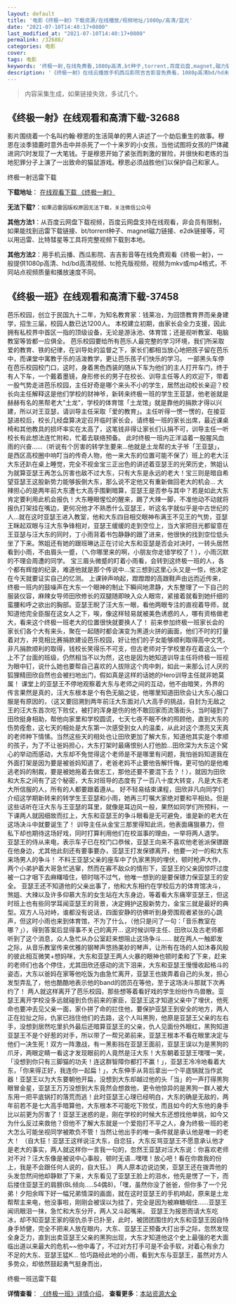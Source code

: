 ```yaml
---
layout: default
title: '电影《终极一射》下载资源/在线播放/视频地址/1080p/高清/蓝光'
date: "2021-07-10T14:40:17+0800"
last_modified_at: "2021-07-10T14:40:17+0800"
permalink: /32688/
categories: 电影
cover:
tags: 电影
keywords: '终极一射,在线免费看,1080p高清,bt种子,torrent,百度云盘,magnet,磁力链,迅雷下载资源'
description: '《终极一射》在线云播放手机西瓜影院吉吉影音免费看，1080p高清bd/hd未删减完整版和tc抢先枪版，mkv/mp4格式，附带bt/torrent种子、magnet/磁力链、百度云盘、网盘资源迅雷下载链接'
---
```


>内容采集生成，如果链接失效，多试几个。


## 《终极一射》在线观看和高清下载-32688

影片围绕着一个名叫约翰&middot;穆恩的生活简单的男人讲述了一个劫后重生的故事。穆恩在淡季猎鹿时意外击中并杀死了一个十来岁的小女孩，当他试图将女孩的尸体藏进洞穴时发现了一大笔钱。于是穆恩开始了紧张而刺激的冒险，并很快和老练的当地犯罪分子上演了一出致命的猫鼠游戏。穆恩必须战胜他们以保护自己和家人。<br />


终极一射迅雷下载

**下载地址**： [在线观看下载 《终极一射》](https://www.993dy.com//vod-detail-id-16071.html) 


**无法下载?**：`如果迅雷因版权原因无法下载，关注微信公众号 `

**其他方法1**：从百度云网盘下载视频，百度云网盘支持在线观看，非会员有限制，如果能找到迅雷下载链接、bt/torrent种子、magnet磁力链接、e2dk链接等，可以用迅雷、比特彗星等工具将完整视频下载到本地。

**其他方法2**：用手机云播、西瓜影院、吉吉影音等在线免费观看《终极一射》，一般提供1080p高清、hd/bd高清视频、tc抢先版视频，视频为mkv或mp4格式，不同站点视频质量和播放速度不同。


## 《终极一班》在线观看和高清下载-37458

芭乐校园，创立于民国九十二年，为知名教育家：钱莱冶，为回馈教育界而亲身建学，招生三届，校园人数已达1200人。 本校建立初期，由家长会全力支援，因此拥有私校界中首区一指的顶级设备，无论是游泳池、体育馆；还是视听教室、电脑教室等皆都一应俱全。 芭乐校园要给所有芭乐人最完整的学习环境，我们所采取爱的教育、铁的纪律，在训导处的监督之下，家长们都相当放心地把孩子留在芭乐中，而课堂中寓教于乐的活泼教学，更让芭乐孩子们快乐的学习。 一部黑头车停在芭乐校园校门口，这时，身着黑色西装的随从下车为他们的主人打开车门，终于有人下车，一个戴着墨镜，身形修长的男子在校长、训导主任等人的欢迎下，带着一股气势走进芭乐校园，主任好奇是哪个来头不小的学生，居然出动校长亲迎？校长向主任解释这是他们学校的财神爷，新转来终极一班的学生王亚瑟，他老爸就是赫赫有名的黑帮老大"土龙"，学校的体育馆「土龙馆」就是靠他的捐款才得以兴建，所以对王亚瑟，请训导主任采取「爱的教育」。主任听得一愣一愣的，在接亚瑟进校后，校长几经盘算决定召开临时家长会，请终极一班的家长出席，最近课桌椅和其他教具的损坏率实在太高了，这笔钱非得让家长们认捐不可，训导主任一听校长有此想法连忙附和，忙着去联络预备。 此时终极一班内正洋溢着一股腥风血雨的兴奋……（听说有个厉害的转学生要来…他就是土龙帮的太子爷「王亚瑟」，是西区高校圈中响叮当的传奇人物，他一来大东的位置可能不保了）班上的老大汪大东还趴在桌上睡觉，完全不视金宝三正出色的讲述着亚瑟王的光荣历史，煞姐认为就算亚瑟王再怎么厉害也敌不过大东，只有大东是永远的老大！宝三则是暗自希望亚瑟王这股新势力能够扳倒大东，那么说不定他又有重新做回老大的机会… 大辣担心的是两年前大东遭七大高手围剿暗算，亚瑟王是否参与其中？若是如此大东肯定要利用此机会报仇！大东睡眼惺忪的醒来，踢了大辣一脚，不准他动不动就将报仇打架挂在嘴边，更何况他才不熟悉什么亚瑟王，听这名字就似乎是中古世纪的人…就在这时亚瑟王进入教室，他和大东四目相交眼神布满王不见王的气势，亚瑟王眯起双眼与汪大东争锋相对，亚瑟王缓缓的走到空位上，当大家把目光都留意在王亚瑟与汪大东的同时，丁小雨背着书包静静的跟了进来，他很快的找到空位低头坐了下来。煞姐还有她的跟班琳达正在讨论大东和亚瑟是否会对决时，一转头居然看到小雨，不由眉头一蹙，（ㄟ你哪里来的啊，小朋友你走错学校了！），小雨沉默的不理会周遭的同学。 宝三眉头微蹙的盯着小雨看，会转到这终极一班的人，各个都有辉煌的纪录，难道他就是那个传说中…宝三想到这里心头又是一惊，他决定在今天就要证实自己的忆测。 上课钟声响起，蹬蹬蹬的高跟鞋声由远而近传来，终极一班内的鼓噪声在大东一个眼神的制止下瞬间地肃静，大东整理了一下自己的服装仪容，麻辣女导师田欣修长的双腿随即映入众人眼帘，紧接着就看到她纤细的蛮腰和呼之欲出的胸部。亚瑟王睨了汪大东一眼，看他两眼专注的直视着导师，就知道他完全臣服在这女人之下，唉，像这样轻易就被美色诱惑的人，哪有资格做老大，看来这个终极一班老大的位置很快就要换人了！ 前来参加终极一班家长会的家长们各个大有来头，聚在一起随时都会演变为黑道火拼的画面，他们不时的打量着对方，并竞相比赛捐款建设芭乐校园，好让他们的子女能够顺利取得高中文凭，非凡捐款顺利的取得，钱校长笑得乐不可支，但古老师对于学校里存在着这么一个上不了台面的班级，仍然相当不以为然，这也是因为她知道训导主任将终极一班视为眼中钉，说什么她也要帮自己喜欢的人拔除这个肉中刺，如此一来那么讨人厌的狐狸精田欣自然也会被扫地出门，假如真是这样的话她的Hero训导主任就非她莫属！ 课堂上的亚瑟王不停地观察着大东与老师之间的互动，他不由暗笑，外界的传言果然是真的，汪大东根本是个有色无脑之徒，他哪里知道田欣会让大东心服口服是有原因的，（这又要回溯到两年前汪大东面对八大高手的挑战，自封为无敌之王的汪大东首次吃下败仗，被打的浑身是伤的他不敢回家而流落街头，当时碰到了田欣挺身相助，帮他向家里和学校圆谎，七天七夜不眠不休的照顾他，直到大东的伤势痊愈，这七天的相处是大东第一次感受到女人的温柔，从此对这个漂亮又天真的老师种下情愫。当然这些天的相处也让田欣更加了解大东，知道他其实是个孝顺的孩子，为了不让爸妈担心，大东打架时最痛恨别人打他脸…田欣深为大东这个窝心的举动而感动，大东却不免觉得这个老师是不是哪里有问题，我怕爸妈知道我在外面打架是因为要是被爸妈知道了，老爸老妈不止要他告解忏悔，更可怕的是他难逃老妈的制裁，要是被她拖着去做志工，那他还要不要混下去？！），就因为田欣和大东之间有了这个秘密，大东对班导的态度有了一百八十度大转变，凡是大东老大所信服的人，所有的人都要跟着遵从。 好不轻易结束课程，田欣非凡向同学们介绍这学期新转来的转学生王亚瑟和小雨，她再三叮嘱大家绝对要和平相处。但是这些话听在汪大东与王亚瑟的耳里，就像是耳边风一般，果然如同学们所预料，一下课两人就因细故而扛上，大东和亚瑟王的争斗眼看是无可避免，谁是新的老大在这场决斗中就要诞生了！ 训导主任从金宝三那里得知此讯，他表面痛狠暴力，但私下却也期待这场好戏，同时打算利用他们在校滋事的理由，一举将两人退学。 亚瑟王的侍从来电，表示车子已在校门口恭候，亚瑟王向来不喜欢他老爸派保镖跟在他身边，尤其他此刻还有要事要办，亚瑟王打发保镖离开，他要一对一的和大东来场男人的争斗！ 不料王亚瑟父亲的座车中了仇家黑狗的埋伏，顿时枪声大作，两个小弟护着大哥急忙逃窜，然而在寡不敌众的情形下，亚瑟王的父亲因惊吓过度被一口才咽下去麻糬噎住，顿时喘不过气，他唯一想到的是要保镖力保亚瑟王的安全。 亚瑟王还不知道他的父亲出事了，他和大东相约在学校后方的体育馆决斗，煞姐、大辣以及许多仰慕大东的女生站在大东身边，等着看大东痛宰亚瑟王，但这时班上也有些同学耳闻亚瑟王的背景，决定拥护这股新势力，金宝三就是最好的典型。双方人马对峙，谁都没有说话，四面安静的彷佛听到身旁围观者紧张的心跳声，但这时小雨也来到体育馆，不为了什么，（他只是问了一句：「音乐教室在哪？」），得到答案后显得事不关己的离开… 这时候训导主任、田欣以及古老师都听到了这个消息，众人急忙从办公室赶来想阻止这场争斗…… 就在两人一触即发之际，从音乐教室传来优雅的钢琴声悠扬美妙的琴声，让所有在场的人如沐春风般的彼此相互微笑+想妈咪，大东和亚瑟王两人火暴的眼神也顿时柔和了下来，赶来的老师们也各个停住，尤其田欣还感动的流下泪来，大东和亚瑟王慢慢收起格斗的姿态，大东以爸妈在家等他吃饭为由急忙离开，亚瑟王也拨弄着自己的头发，担心发型弄乱了，他也酷酷地表示他的band的团员在等他，至于这场决斗那就下次再约了！ 两人就这样离开了芭乐校园，那些想等着看好戏的学生纷纷作鸟兽散。亚瑟王离开学校没多远就碰到负伤前来的家臣，亚瑟王这才知道父亲中了埋伏，他死命也要冲去见父亲一面，家仆拼了命的拦住他，要保护亚瑟王到安全的地方，两人正在拉扯之际，仇家已挡住他们的去路，这个人叫黑狗，他原是亚瑟王父亲的左右手，没想到居然吃里扒外最后还暗算亚瑟王的父亲，仇人见面份外眼红，黑狗知道亚瑟王不是个好惹的对手，所以带了一帮兄弟前来，亚瑟王根本不看在眼里决定与他们一决生死！双方一阵激战，有一黑影挡在亚瑟王面前，亚瑟王误以为是黑狗的爪牙，两眼定睛一看这才发现眼前的人竟然是汪大东！大东朝着亚瑟王嘿嘿一笑，「没想到你只有三脚猫的功夫！连这群智障你都打不赢！」，亚瑟王冷冷地看着大东，「你来得正好，我连你一起扁！」，大东伸手从背后拿出一个平底锅就当作武器！亚瑟王以为大东要朝他开扁，没想到大东却越过他的头「当」的一声打得黑狗眼冒金星，亚瑟王万万没想到大东竟然会想救他，更令他惊异的是黑狗一群人被大东用一把平底锅打的落荒而逃！此时亚瑟王心理已经明白，大东的确是无敌的，两年前若不是七大高手暗算他，大东根本不可能吃下败仗，而且如今的大东他的身手比以前更为厉害了！亚瑟王迷惑的是，刚在学校的时候大东还想找他单挑，如今又为什么反过来救他？但他不了解大东就是一个爱抱打不平之人，身为终极一班的老大怎么可能坐视同学被欺负不管！当然让他出手的唯一条件就是承认他是唯一的老大！ （自大狂！亚瑟王这样说汪大东，自恋狂，大东反骂亚瑟王不愿意承认他才是老大的事实，两人就这样你一言我一句的，忽然王亚瑟对汪大东说：你喜欢老师对不对？汪大东像是被说中心事般，顿时无语…嘿嘿！放心吧！看在你救我的份上，我是不会跟任何人说的，自大狂。） 两人原本边说边笑，亚瑟王还在拨弄他的头发忽然间他却静默了下来，大东看见了亚瑟王脸上的泪水，他先是愣了一下，而后搂住亚瑟王的肩膀(BL倾向.....54偶8)，「嘿，虽然你没了爸爸，但你多了一个兄弟！夕阳余晖下好一幅兄弟情深的画面，就在这时亚瑟王的手机响起，原来是土龙帮帮主来电，他没事啦，刚刚会被误以为挂了，完全是因为被麻糖咽住……亚瑟王闻讯眼泪一抹，急忙和大东分开，两人又斗起嘴来。 亚瑟王为报恩而请大东吃冰，却不知亚瑟王家的宿仇杀手已扑至，此时，被团团围住的大东和亚瑟王因自恃身手矫健，完全不把来人放在眼内，大东、亚瑟王正预备大打出手之际，忽然发现全身乏力，直到出卖亚瑟王父亲的黑狗出现，大东才知道他这个史上最强的老大面临出道以来最大的危机~~他中毒了，不过对方打手可是不会手软，对着心有余力不足的大东、亚瑟王猛K… 恰巧路经此地的小雨，看到大东与亚瑟王，虽然对方人多势众，却依然鼓起勇气挺身而出，


终极一班迅雷下载

**详情查看**： [《终极一班》详情介绍](/movie/37458/)， **查看更多**：[本站资源大全](/movie/t/all/)

